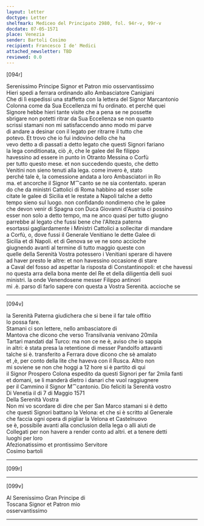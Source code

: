 ```yaml
---
layout: letter
doctype: Letter
shelfmark: Mediceo del Principato 2980, fol. 94r-v, 99r-v
docdate: 07-05-1571
place: Venezia
sender: Bartoli Cosimo
recipient: Francesco I de' Medici
attached_newsletter: TBD
reviewed: 0.0
---
```


[094r]  
  
  
Serenissimo Principe Signor et Patron mio osservantissimo  
Hieri spedi a ferrara ordinando allo Ambasciatore Canigiani  
Che di lì espedissi una staffetta con la lettera del Signor Marcantonio  
Colonna come da Sua Eccellenza mi fu ordinato. et perché quei  
Signore hebbe hieri tante visite che a pena se ne possette  
sbrigare non potetti ritrar da Sua Eccellenza se non quanto  
scrissi stamani non mi satisfaccendo anno modo mi parve  
di andare a desinar con il legato per ritrarre il tutto che  
potevo. Et trovo che io fui indovino dello che ha  
vevo detto a dì passati a detto legato che questi Signori fariano  
la lega conditionata, ciò ,è, che le galee del Re filippo  
havessino ad essere in punto in Otranto Messina o Corfù  
per tutto questo mese. et non succedendo questo, che detto  
Venitini non sieno tenuti alla lega. come invero è, stato  
perché tale è, la comessione andata a loro Ambasciatori in Ro  
ma. et ancorche il Signor M⁀canto se ne sia contentato. speran  
do che da ministri Cattolici di Roma habbino ad esser solle  
citate le galee di Sicilia et le restate a Napoli talche a detto  
tempo sieno sul luogo. non confidando nondimeno che le galee  
che devon venir di Spagna con Duca Giovanni d'Austria ci possino  
esser non solo a detto tempo, ma ne anco quasi per tutto giugno  
parrebbe al legato che fussi bene che l'Alteza paterna  
esortassi gagliardamente i Ministri Cattolici a sollecitar di mandare  
a Corfù, o, dove fussi il Generale Venitiano le dette Galee di  
Sicilia et di Napoli. et di Genova se ve ne sono accioche  
giugnendo avanti al termine di tutto maggio queste con  
quelle della Serenità Vostra potessero i Venitiani sperare di havere  
ad haver presto le altre: et non havessino occasione di stare  
a Caval del fosso ad aspettar la risposta di Constantinopoli: et che havessi  
no questa arra della bona mente del Re et della diligentia delli suoi  
ministri. la onde Venendosene messer Filippo antinori  
mi .è. parso di farlo sapere con questa a Vostra Serenità. accioche se  
  
---  

[094v]  
  
  
la Serenità Paterna giudichera che si bene il far tale offitio  
lo possa fare.  
Stamani ci son lettere, nello ambasciatore di  
Mantova che dicono che verso Transilvania venivano 20mila  
Tartari mandati dal Turco: ma non ce ne è, aviso che io sappia  
in altri: è stata presa la retentione di messer Pandolfo attavanti  
talche si è. transferito a Ferrara dove dicono che sè amalato  
et ,è, per conto della lite che haveva con il Rusca. Altro non  
mi soviene se non che hoggi a 12 hore si è partito di qui  
il Signor Prospero Colona espedito da questi Signori per far 2mila fanti  
et domani, se li manderà dietro i danari che vuol raggiugnere  
per il Cammino il Signor M⁀cantonio. Dio feliciti la Serenità vostro  
Di Venetia il di 7 di Maggio 1571  
Della Serenità Vostra  
Non mi vo scordare di dire che per San Marco stamani si è detto  
che questi Signori battano la Velona: et che si è scritto al Generale  
che faccia ogni opera di pigliar la Velona et Castelnuovo  
se è, possibile avanti alla conclusion della lega o alli aiuti de  
Collegati per non havere a render conto ad altri. et a tenere detti  
luoghi per loro  
Afezionatissimo et prontissimo Servitore  
Cosimo bartoli  
  
---  

[099r]  
  
  
  
---  

[099v]  
  
  
Al Serenissimo Gran Principe di  
Toscana Signor et Patron mio  
osservantissimo  
  
---  

